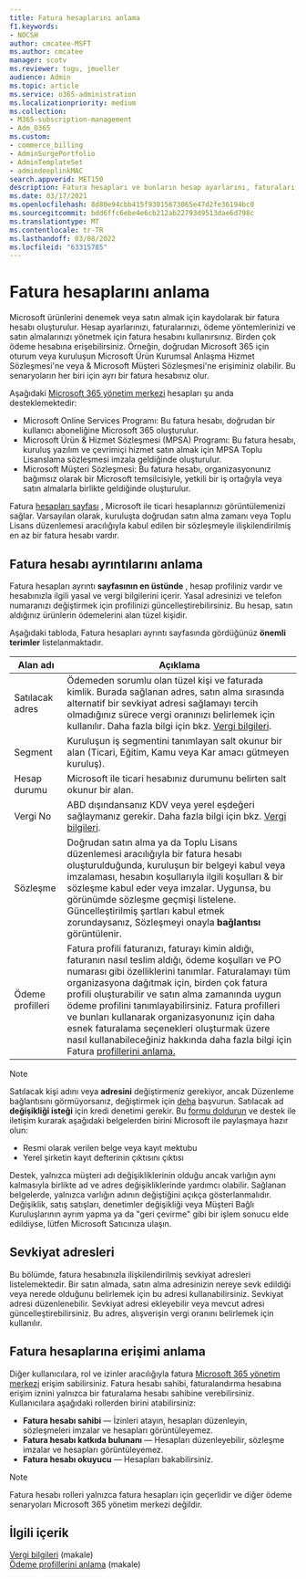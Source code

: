 ```yaml
---
title: Fatura hesaplarını anlama
f1.keywords:
- NOCSH
author: cmcatee-MSFT
ms.author: cmcatee
manager: scotv
ms.reviewer: tugu, jmueller
audience: Admin
ms.topic: article
ms.service: o365-administration
ms.localizationpriority: medium
ms.collection:
- M365-subscription-management
- Adm_O365
ms.custom:
- commerce_billing
- AdminSurgePortfolio
- AdminTemplateSet
- admindeeplinkMAC
search.appverid: MET150
description: Fatura hesapları ve bunların hesap ayarlarını, faturaları, ödeme yöntemlerini ve satın almaları yönetmek için nasıl kullanıldıklarını öğrenin.
ms.date: 03/17/2021
ms.openlocfilehash: 8d80e94cbb415f93015673065e47d2fe36194bc0
ms.sourcegitcommit: bdd6ffc6ebe4e6cb212ab22793d9513dae6d798c
ms.translationtype: MT
ms.contentlocale: tr-TR
ms.lasthandoff: 03/08/2022
ms.locfileid: "63315785"
---
```

# <a name="understand-billing-accounts"></a>Fatura hesaplarını anlama

Microsoft ürünlerini denemek veya satın almak için kaydolarak bir fatura hesabı oluşturulur. Hesap ayarlarınızı, faturalarınızı, ödeme yöntemlerinizi ve satın almalarınızı yönetmek için fatura hesabını kullanırsınız. Birden çok ödeme hesabına erişebilirsiniz. Örneğin, doğrudan Microsoft 365 için oturum veya kuruluşun Microsoft Ürün Kurumsal Anlaşma Hizmet Sözleşmesi'ne veya & Microsoft Müşteri Sözleşmesi'ne erişiminiz olabilir. Bu senaryoların her biri için ayrı bir fatura hesabınız olur.

Aşağıdaki <a href="https://go.microsoft.com/fwlink/p/?linkid=2024339" target="_blank">Microsoft 365 yönetim merkezi</a> hesapları şu anda desteklemektedir:

- Microsoft Online Services Programı: Bu fatura hesabı, doğrudan bir kullanıcı aboneliğine Microsoft 365 oluşturulur.
- Microsoft Ürün & Hizmet Sözleşmesi (MPSA) Programı: Bu fatura hesabı, kuruluş yazılım ve çevrimiçi hizmet satın almak için MPSA Toplu Lisanslama sözleşmesi imzala geldiğinde oluşturulur.
- Microsoft Müşteri Sözleşmesi: Bu fatura hesabı, organizasyonunız bağımsız olarak bir Microsoft temsilcisiyle, yetkili bir iş ortağıyla veya satın almalarla birlikte geldiğinde oluşturulur.

Fatura <a href="https://go.microsoft.com/fwlink/p/?linkid=2084771" target="_blank">hesapları sayfası</a> , Microsoft ile ticari hesaplarınızı görüntülemenizi sağlar. Varsayılan olarak, kuruluşta doğrudan satın alma zamanı veya Toplu Lisans düzenlemesi aracılığıyla kabul edilen bir sözleşmeyle ilişkilendirilmiş en az bir fatura hesabı vardır.

## <a name="understand-billing-account-details"></a>Fatura hesabı ayrıntılarını anlama

Fatura hesapları ayrıntı **sayfasının en üstünde** , hesap profiliniz vardır ve hesabınızla ilgili yasal ve vergi bilgilerini içerir. Yasal adresinizi ve telefon numaranızı değiştirmek için profilinizi güncelleştirebilirsiniz. Bu hesap, satın aldığınız ürünlerin ödemelerini alan tüzel kişidir.

Aşağıdaki tabloda, Fatura hesapları ayrıntı sayfasında gördüğünüz **önemli terimler** listelanmaktadır.

| Alan adı | Açıklama |
|------------------|------------------------------------------------------------------------------------------------------------------------------------------------------------------------------------------------------------------------------------------------------------------------------|
| Satılacak adres | Ödemeden sorumlu olan tüzel kişi ve faturada kimlik. Burada sağlanan adres, satın alma sırasında alternatif bir sevkiyat adresi sağlamayı tercih olmadığınız sürece vergi oranınızı belirlemek için kullanılır. Daha fazla bilgi için bkz. [Vergi bilgileri](billing-and-payments/tax-information.md). |
| Segment | Kuruluşun iş segmentini tanımlayan salt okunur bir alan (Ticari, Eğitim, Kamu veya Kar amacı gütmeyen kuruluş). |
| Hesap durumu | Microsoft ile ticari hesabınız durumunu belirten salt okunur bir alan. |
| Vergi No | ABD dışındansanız KDV veya yerel eşdeğeri sağlaymanız gerekir. Daha fazla bilgi için bkz. [Vergi bilgileri](billing-and-payments/tax-information.md). |
| Sözleşme | Doğrudan satın alma ya da Toplu Lisans düzenlemesi aracılığıyla bir fatura hesabı oluşturulduğunda, kuruluşun bir belgeyi kabul veya imzalaması, hesabın koşullarıyla ilgili koşulları & bir sözleşme kabul eder veya imzalar. Uygunsa, bu görünümde sözleşme geçmişi listelene. Güncelleştirilmiş şartları kabul etmek zorundaysanız, Sözleşmeyi onayla **bağlantısı** görüntülenir. |
| Ödeme profilleri | Fatura profili faturanızı, faturayı kimin aldığı, faturanın nasıl teslim aldığı, ödeme koşulları ve PO numarası gibi özelliklerini tanımlar. Faturalamayı tüm organizasyona dağıtmak için, birden çok fatura profili oluşturabilir ve satın alma zamanında uygun ödeme profilini tanımlayabilirsiniz. Fatura profilleri ve bunları kullanarak organizasyonunız için daha esnek faturalama seçenekleri oluşturmak üzere nasıl kullanabileceğiniz hakkında daha fazla bilgi için Fatura [profillerini anlama.](billing-and-payments/manage-billing-profiles.md) |

> [!NOTE]
> Satılacak kişi adını veya **adresini** değiştirmeniz gerekiyor, ancak Düzenleme bağlantısını görmüyorsanız, değiştirmek için [deha](../admin/get-help-support.md) başvurun. Satılacak ad **değişikliği isteği** için kredi denetimi gerekir. Bu [formu doldurun](https://www.microsoft.com/download/details.aspx?id=102732) ve destek ile iletişim kurarak aşağıdaki belgelerden birini Microsoft ile paylaşmaya hazır olun:
>
> - Resmi olarak verilen belge veya kayıt mektubu
> - Yerel şirketin kayıt defterinin çıktısını çıktısı
>
> Destek, yalnızca müşteri adı değişikliklerinin olduğu ancak varlığın aynı kalmasıyla birlikte ad ve adres değişikliklerinde yardımcı olabilir. Sağlanan belgelerde, yalnızca varlığın adının değiştiğini açıkça gösterlanmalıdır. Değişiklik, satış satışları, denetimler değişikliği veya Müşteri Bağlı Kuruluşlarının ayrım yapma ya da "geri çevirme" gibi bir işlem sonucu elde edildiyse, lütfen Microsoft Satıcınıza ulaşın.

## <a name="shipping-addresses"></a>Sevkiyat adresleri

Bu bölümde, fatura hesabınızla ilişkilendirilmiş sevkiyat adresleri listelemektedir. Bir satın almada, satın alma adresinizin nereye sevk edildiği veya nerede olduğunu belirlemek için bu adresi kullanabilirsiniz. Sevkiyat adresi düzenlenebilir. Sevkiyat adresi ekleyebilir veya mevcut adresi güncelleştirebilirsiniz. Bu adres, alışverişin vergi oranını belirlemek için kullanılır.

## <a name="understand-access-to-billing-accounts"></a>Fatura hesaplarına erişimi anlama

Diğer kullanıcılara, rol ve izinler aracılığıyla fatura <a href="https://go.microsoft.com/fwlink/p/?linkid=2024339" target="_blank">Microsoft 365 yönetim merkezi</a> erişim sabilirsiniz. Fatura hesabı sahibi, faturalandırma hesabına erişim iznini yalnızca bir faturalama hesabı sahibine verebilirsiniz. Kullanıcılara aşağıdaki rollerden birini atabilirsiniz:

- **Fatura hesabı sahibi** &mdash; İzinleri atayın, hesapları düzenleyin, sözleşmeleri imzalar ve hesapları görüntüleyemez.
- **Fatura hesabı katkıda bulunanı** &mdash; Hesapları düzenleyebilir, sözleşme imzalar ve hesapları  görüntüleyemez.
- **Fatura hesabı okuyucu** &mdash; Hesapları  bakabilirsiniz.

> [!Note]
> Fatura hesabı rolleri yalnızca fatura hesapları için geçerlidir ve diğer ödeme senaryoları Microsoft 365 yönetim merkezi değildir.

## <a name="related-content"></a>İlgili içerik

[Vergi bilgileri](billing-and-payments/tax-information.md) (makale) \
[Ödeme profillerini anlama](billing-and-payments/manage-billing-profiles.md) (makale)

